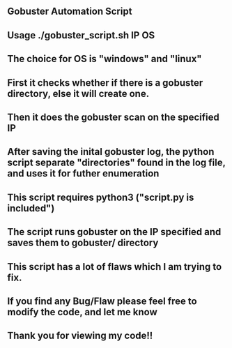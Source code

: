 ## Gobuster Automation Script

## Usage ./gobuster_script.sh IP OS
## The choice for OS is "windows" and "linux"
## First it checks whether if there is a gobuster directory, else it will create one.
## Then it does the gobuster scan on the specified IP

## After saving the inital gobuster log, the python script separate "directories"  found in the log file, and uses it for futher enumeration


## This script requires python3 ("script.py is included")
## The script runs gobuster on the IP specified and saves them to gobuster/ directory
## This script has a lot of flaws which I am trying to fix.
## If you find any Bug/Flaw please feel free to modify the code, and let me know
## Thank you for viewing my code!!
